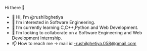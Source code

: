 Hi there 👋
- 👋 Hi, I’m @rushilbghetiya
- 👀 I’m interested in Software Engineering.
- 🌱 I’m currently learning C,C++,Python and Web Development.
- 💞️ I’m looking to collaborate on a Software Engineering and Web Development Internship.
- 📫 How to reach me -> mail id -rushilghetiya.058@gmail.com

<!---
rushilghetiya/rushilghetiya is a ✨ special ✨ repository because its `README.md` (this file) appears on your GitHub profile.
You can click the Preview link to take a look at your changes.
--->
